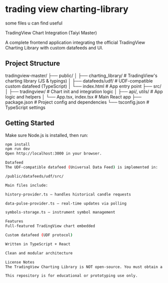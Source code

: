 # trading view charting-library
 some files u can find useful

TradingView Chart Integration (Taiyi Master)

A complete frontend application integrating the official TradingView Charting Library with custom datafeeds and UI.

## Project Structure

tradingview-master/
├── public/
│   ├── charting_library/        # TradingView's charting library (JS & typings)
│   ├── datafeeds/udf/           # UDF-compatible custom datafeed (TypeScript)
│   └── index.html               # App entry point
├── src/
│   ├── tradingview/             # Chart init and integration logic
│   ├── api/, utils/             # App logic and helpers
│   └── App.tsx, index.tsx       # Main React app
├── package.json                 # Project config and dependencies
└── tsconfig.json                # TypeScript settings

## Getting Started

Make sure Node.js is installed, then run:

```bash
npm install
npm run dev
Open http://localhost:3000 in your browser.

Datafeed
The UDF-compatible datafeed (Universal Data Feed) is implemented in:

/public/datafeeds/udf/src/

Main files include:

history-provider.ts – handles historical candle requests

data-pulse-provider.ts – real-time updates via polling

symbols-storage.ts – instrument symbol management

Features
Full-featured TradingView chart embedded

Custom datafeed (UDF protocol)

Written in TypeScript + React

Clean and modular architecture

License Notes
The TradingView Charting Library is NOT open-source. You must obtain a license from TradingView to legally use or deploy this integration.

This repository is for educational or prototyping use only.
